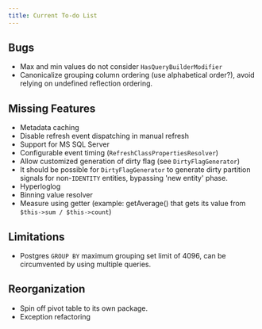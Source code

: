 ```yaml
---
title: Current To-do List
---
```


## Bugs

* Max and min values do not consider `HasQueryBuilderModifier`
* Canonicalize grouping column ordering (use alphabetical order?), avoid relying
  on undefined reflection ordering.

## Missing Features

* Metadata caching
* Disable refresh event dispatching in manual refresh
* Support for MS SQL Server
* Configurable event timing (`RefreshClassPropertiesResolver`)
* Allow customized generation of dirty flag (see `DirtyFlagGenerator`)
* It should be possible for `DirtyFlagGenerator` to generate dirty partition
  signals for non-`IDENTITY` entities, bypassing 'new entity' phase.
* Hyperloglog
* Binning value resolver
* Measure using getter (example: getAverage() that gets its value from `$this->sum / $this->count`)

## Limitations

* Postgres `GROUP BY` maximum grouping set limit of 4096, can be circumvented by
  using multiple queries.

## Reorganization

* Spin off pivot table to its own package.
* Exception refactoring